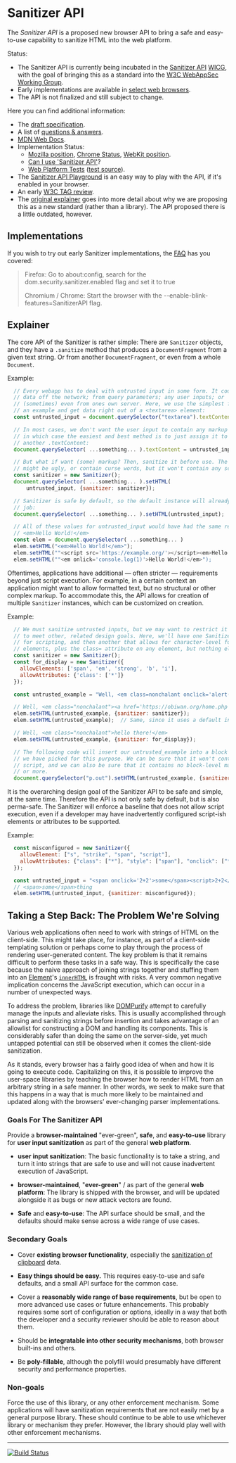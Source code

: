 # Sanitizer API

The *Sanitizer API* is a proposed new browser API to bring a safe and
easy-to-use capability to sanitize HTML into the web platform.

Status:

* The Sanitizer API is currently being incubated in the
  [Sanitizer API](https://github.com/WICG/sanitizer-api) [WICG](https://wicg.io/),
  with the goal of bringing this as a standard into the
  [W3C WebAppSec Working Group](https://www.w3.org/2011/webappsec/).
* Early implementations are available in [select web browsers](#Implementations).
* The API is not finalized and still subject to change.

Here you can find additional information:

* The [draft specification](https://wicg.github.io/sanitizer-api/).
* A list of [questions & answers](faq.md).
* [MDN Web Docs](https://developer.mozilla.org/en-US/docs/Web/API/HTML_Sanitizer_API).
* Implementation Status:
  * [Mozilla position](https://github.com/mozilla/standards-positions/issues/106),
    [Chrome Status](https://www.chromestatus.com/feature/5786893650231296),
    [WebKit position](https://lists.webkit.org/pipermail/webkit-dev/2021-March/031738.html).
  * [Can I use 'Sanitizer API'](https://caniuse.com/mdn-api_sanitizer)?
  * [Web Platform Tests](https://wpt.fyi/results/sanitizer-api?label=experimental&label=master&aligned)
    ([test source](https://github.com/web-platform-tests/wpt/tree/master/sanitizer-api)).
* The [Sanitizer API Playground](https://sanitizer-api.dev) is an easy way to
  play with the API, if it's enabled in your browser.
* An early [W3C TAG review](https://github.com/w3ctag/design-reviews/issues/619).
* The [original explainer](explainer.md) goes into more detail about why
  we are proposing this as a new standard (rather than a library). The API
  proposed there is a little outdated, however.

## Implementations

If you wish to try out early Sanitizer implementations, the
[FAQ](faq.md#can-i-use-the-sanitizer-in-my-app) has you covered:

> Firefox: Go to about:config, search for the dom.security.sanitizer.enabled flag and set it to true
>
> Chromium / Chrome: Start the browser with the --enable-blink-features=SanitizerAPI flag.

## Explainer

The core API of the Sanitizer is rather simple: There are `Sanitizer` objects,
and they have a `.sanitize` method that produces a `DocumentFragment` from a
given text string. Or from another `DocumentFragment`, or even from a whole
`Document`.

Example:
```js
  // Every webapp has to deal with untrusted input in some form. It could be
  // data off the network; from query parameters; any user inputs; or
  // (sometimes) even from ones own server. Here, we use the simplest form as
  // an example and get data right out of a <textarea> element:
  const untrusted_input = document.querySelector("textarea").textContent;

  // In most cases, we don't want the user input to contain any markup anyhow,
  // in which case the easiest and best method is to just assign it to
  // another .textContent:
  document.querySelector( ...something... ).textContent = untrusted_input;

  // But what if want (some) markup? Then, sanitize it before use. The result
  // might be ugly, or contain curse words, but it won't contain any script:
  const sanitizer = new Sanitizer();
  document.querySelector( ...something... ).setHTML(
      untrusted_input, {sanitizer: sanitizer});

  // Sanitizer is safe by default, so the default instance will already do the
  // job:
  document.querySelector( ...something... ).setHTML(untrusted_input);

  // All of these values for untrusted_input would have had the same result:
  // <em>Hello World!</em>
  const elem = document.querySelector( ...something... )
  elem.setHTML("<em>Hello World!</em>");
  elem.setHTML(""<script src='https://example.org/'></script><em>Hello World!</em>");
  elem.setHTML(""<em onlick='console.log(1)'>Hello World!</em>");
```

Oftentimes, applications have additional &mdash; often stricter &mdash;
requirements beyond just script execution. For example, in a certain context
an application might want to allow formatted text, but no structural or other
complex markup. To accommodate this, the API allows for creation of multiple
`Sanitizer` instances, which can be customized on creation.

Example:
```js
  // We must sanitize untrusted inputs, but we may want to restrict it further
  // to meet other, related design goals. Here, we'll have one Sanitizer only
  // for scripting, and then another that allows for character-level formatting
  // elements, plus the class= attribute on any element, but nothing else.
  const sanitizer = new Sanitizer();
  const for_display = new Sanitizer({
    allowElements: ['span', 'em', 'strong', 'b', 'i'],
    allowAttributes: {'class': ['*']}
  });

  const untrusted_example = "Well, <em class=nonchalant onclick='alert(\'General Kenobi\');'><a href='https://obiwan.org/home.php'>hello there<a>!"

  // Well, <em class="nonchalant"><a href='https://obiwan.org/home.php'>hello there<a>!</em>
  elem.setHTML(untrusted_example, {sanitizer: sanitizer});
  elem.setHTML(untrusted_example);  // Same, since it uses a default instance.

  // Well, <em class="nonchalant">hello there!</em>
  elem.setHTML(untrusted_example, {sanitizer: for_display});

  // The following code will insert our untrusted_example into a block element
  // we have picked for this purpose. We can be sure that it won't contain
  // script, and we can also be sure that it contains no block-level markup
  // or more.
  document.querySelector("p.out").setHTML(untrusted_example, {sanitizer: for_display});
```

It is the overarching design goal of the Sanitizer API to be safe and simple,
at the same time. Therefore the API is not only safe by default, but is also
perma-safe. The Sanitizer will enforce a baseline that does not allow script
execution, even if a developer may have inadvertently configured script-ish
elements or attributes to be supported.

Example:
```js
  const misconfigured = new Sanitizer({
    allowElement: ["s", "strike", "span", "script"],
    allowAttributes: {"class": ["*"], "style": ["span"], "onclick": ["*"]}
  });

  const untrusted_input = "<span onclick='2+2'>some</span><script>2+2</script>thing";
  // <span>some</span>thing
  elem.setHTML(untrusted_input, {sanitizer: misconfigured});
```

## Taking a Step Back: The Problem We're Solving

Various web applications often need to work with strings of HTML on the client-side. This might take place, for instance, as part of a client-side templating solution or perhaps come to play through the process of rendering user-generated content. The key problem is that it remains difficult to perform these tasks in a safe way. This is specifically the case because the naive approach of joining strings together and stuffing them into an [Element](https://dom.spec.whatwg.org/#element)'s [`innerHTML`](https://w3c.github.io/DOM-Parsing/#widl-Element-innerHTML) is fraught with risks. A very common negative implication concerns the JavaScript execution, which can occur in a number of unexpected ways.

To address the problem, libraries like [DOMPurify](https://github.com/cure53/DOMPurify) attempt to carefully manage the inputs and alleviate risks. This is usually accomplished through parsing and sanitizing strings before insertion and takes advantage of an allowlist for constructing a DOM and handling its components. This is considerably safer than doing the same on the server-side, yet much untapped potential can still be observed when it comes the client-side sanitization.

As it stands, every browser has a fairly good idea of when and how it is going to execute code. Capitalizing on this, it is possible to improve the user-space libraries by teaching the browser how to render HTML from an arbitrary string in a safe manner. In other words, we seek to make sure that this happens in a way that is much more likely to be maintained and updated along with the browsers’ ever-changing parser implementations.

### Goals For The Sanitizer API

Provide a **browser-maintained** "ever-green", **safe**, and **easy-to-use**
library for **user input sanitization** as part of the general **web platform**.

* **user input sanitization**: The basic functionality is to take a string,
  and turn it into strings that are safe to use and will not cause inadvertent
  execution of JavaScript.

* **browser-maintained**, "**ever-green**" / as part of the general
  **web platform**: The library is shipped with the browser, and will be
  updated alongside it as bugs or new attack vectors are found.

* **Safe** and **easy-to-use**: The API surface should be small, and the
  defaults should make sense across a wide range of use cases.

### Secondary Goals

* Cover **existing browser functionality**, especially the [sanitization of
  clipboard](https://www.w3.org/TR/clipboard-apis/#pasting-html) data.

* **Easy things should be easy.** This requires easy-to-use and safe defaults,
  and a small API surface for the common case.

* Cover a **reasonably wide range of base requirements**, but be open to more
  advanced use cases or future enhancements. This probably requires some sort
  of configuration or options, ideally in a way that both the developer and a
  security reviewer should be able to reason about them.

* Should be **integratable into other security mechanisms**, both browser
  built-ins and others.

* Be **poly-fillable**, although the polyfill would presumably have different
  security and performance properties.

### Non-goals

Force the use of this library, or any other enforcement mechanism. Some
applications will have sanitization requirements that are not easily met by
a general purpose library. These should continue to be able to use whichever
library or mechanism they prefer. However, the library should play well with
other enforcement mechanisms.

-----------------
[![Build Status](https://travis-ci.org/WICG/sanitizer-api.svg?branch=main)](https://travis-ci.org/WICG/sanitizer-api)

